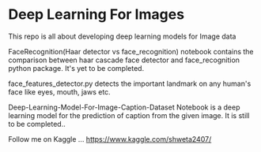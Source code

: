 # Deep Learning For Images
This repo is all about developing deep learning models for Image data

FaceRecognition(Haar detector vs face_recognition) notebook contains the comparison between haar cascade face detector and face_recognition python package.
It's yet to be completed. 

face_features_detector.py detects the important landmark on any human's face like eyes, mouth, jaws etc.

Deep-Learning-Model-For-Image-Caption-Dataset Notebook is a deep learning model for the prediction of caption from the given image. It is still to be completed..

Follow me on Kaggle ... https://www.kaggle.com/shweta2407/
